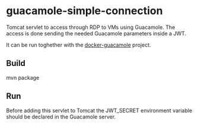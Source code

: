 # guacamole-simple-connection
Tomcat servlet to access through RDP to VMs using Guacamole.
The access is done sending the needed Guacamole parameters inside a JWT.

It can be run toghether with the [docker-guacamole](https://github.com/cperezprieto/docker-guacamole) project.

## Build
mvn package

## Run
Before adding this servlet to Tomcat the JWT_SECRET environment variable should be declared in the Guacamole server.
